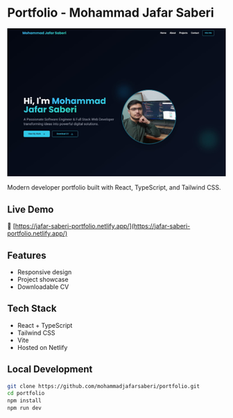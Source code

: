 # Portfolio - Mohammad Jafar Saberi

![Preview](./public/portfolio.jpg)

Modern developer portfolio built with React, TypeScript, and Tailwind CSS.

## Live Demo

🔗 [https://jafar-saberi-portfolio.netlify.app/](https://jafar-saberi-portfolio.netlify.app/)

## Features

- Responsive design
- Project showcase
- Downloadable CV

## Tech Stack

- React + TypeScript
- Tailwind CSS
- Vite
- Hosted on Netlify

## Local Development

```bash
git clone https://github.com/mohammadjafarsaberi/portfolio.git
cd portfolio
npm install
npm run dev
```
